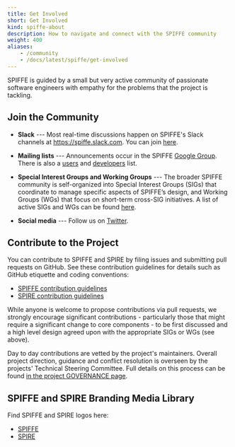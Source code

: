 ```yaml
---
title: Get Involved
short: Get Involved
kind: spiffe-about
description: How to navigate and connect with the SPIFFE community
weight: 400
aliases:
    - /community
    - /docs/latest/spiffe/get-involved
---
```


SPIFFE is guided by a small but very active community of passionate software engineers with empathy for the problems that the project is tackling.

## Join the Community

* **Slack** --- Most real-time discussions happen on SPIFFE's Slack channels at https://spiffe.slack.com. You can join [here](https://slack.spiffe.io/).

* **Mailing lists** --- Announcements occur in the SPIFFE [Google Group](https://groups.google.com/a/spiffe.io/forum/#!forum/announce). There is also a [users](https://groups.google.com/a/spiffe.io/forum/#!forum/user-discussion) and [developers](https://groups.google.com/a/spiffe.io/forum/#!forum/dev-discussion) list.

* **Special Interest Groups and Working Groups** --- The broader SPIFFE community is self-organized into Special Interest Groups (SIGs) that coordinate to manage specific aspects of SPIFFE’s design, and Working Groups (WGs) that focus on short-term cross-SIG initiatives. A list of active SIGs and WGs can be found [here](https://github.com/spiffe/spiffe/tree/master/community).

* **Social media** --- Follow us on [Twitter](https://twitter.com/SPIFFEio).

## Contribute to the Project

You can contribute to SPIFFE and SPIRE by filing issues and submitting pull requests on GitHub. See these contribution guidelines for details such as GitHub etiquette and coding conventions:

* [SPIFFE contribution guidelines](https://github.com/spiffe/spiffe/blob/master/CONTRIBUTING.md)
* [SPIRE contribution guidelines](https://github.com/spiffe/spire/blob/master/CONTRIBUTING.md)

While anyone is welcome to propose contributions via pull requests, we strongly encourage significant contributions - particularly those that might require a significant change to core components - to be first discussed and a high level design agreed upon with the appropriate SIGs or WGs (see above).

Day to day contributions are vetted by the project's maintainers. Overall project direction, guidance and conflict resolution is overseen by the projects' Technical Steering Committee. Full details on this process can be found [in the project GOVERNANCE page](https://github.com/spiffe/spiffe/blob/master/GOVERNANCE.md).

## SPIFFE and SPIRE Branding Media Library

Find SPIFFE and SPIRE logos here:

* [SPIFFE](https://branding.cncf.io/projects/spiffe)
* [SPIRE](https://branding.cncf.io/projects/spire)
